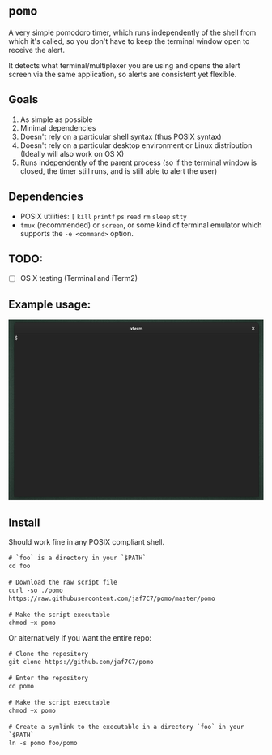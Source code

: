 # `pomo`

A very simple pomodoro timer, which runs independently of the shell from
which it's called, so you don't have to keep the terminal window open to
receive the alert.

It detects what terminal/multiplexer you are using and opens the alert
screen via the same application, so alerts are consistent yet flexible.

## Goals

1. As simple as possible
1. Minimal dependencies
1. Doesn't rely on a particular shell syntax (thus POSIX syntax)
1. Doesn't rely on a particular desktop environment or Linux distribution
   (Ideally will also work on OS X)
1. Runs independently of the parent process (so if the terminal window is
   closed, the timer still runs, and is still able to alert the user)

## Dependencies

* POSIX utilities: `[` `kill` `printf` `ps` `read` `rm` `sleep` `stty`
* `tmux` (recommended) or `screen`, or some kind of terminal emulator
   which supports the `-e <command>` option.

## TODO:

- [ ] OS X testing (Terminal and iTerm2)

## Example usage:

![Pomo basic example usage and alert demo](./media/pomo_ex-1.gif)

## Install

Should work fine in any POSIX compliant shell.

```shell
# `foo` is a directory in your `$PATH`
cd foo

# Download the raw script file
curl -so ./pomo https://raw.githubusercontent.com/jaf7C7/pomo/master/pomo 

# Make the script executable
chmod +x pomo
```

Or alternatively if you want the entire repo:

```shell
# Clone the repository
git clone https://github.com/jaf7C7/pomo

# Enter the repository
cd pomo

# Make the script executable
chmod +x pomo

# Create a symlink to the executable in a directory `foo` in your `$PATH`
ln -s pomo foo/pomo

```

[1]: https://www.coursera.org/learn/learning-how-to-learn/home/welcome
[2]: https://en.wikipedia.org/wiki/Pomodoro_Technique
